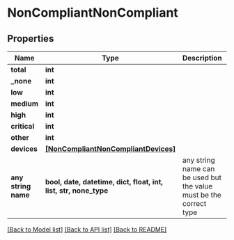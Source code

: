 # NonCompliantNonCompliant


## Properties
Name | Type | Description | Notes
------------ | ------------- | ------------- | -------------
**total** | **int** |  | [optional] 
**_none** | **int** |  | [optional] 
**low** | **int** |  | [optional] 
**medium** | **int** |  | [optional] 
**high** | **int** |  | [optional] 
**critical** | **int** |  | [optional] 
**other** | **int** |  | [optional] 
**devices** | [**[NonCompliantNonCompliantDevices]**](NonCompliantNonCompliantDevices.md) |  | [optional] 
**any string name** | **bool, date, datetime, dict, float, int, list, str, none_type** | any string name can be used but the value must be the correct type | [optional]

[[Back to Model list]](../README.md#documentation-for-models) [[Back to API list]](../README.md#documentation-for-api-endpoints) [[Back to README]](../README.md)


